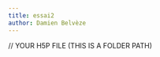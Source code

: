 ```yaml
---
title: essai2
author: Damien Belvèze
---
```



<div id="h5p-container-8"></div> // YOUR H5P FILE (THIS IS A FOLDER PATH)
<script>
  (function() {
    let h5pContainer = document.getElementById("h5p-container-8"); // div tag ID
    let h5pJsonPath = 'H5P/consequences'; // YOUR H5P FILE (THIS IS A FOLDER PATH)

    if (!document.getElementById('h5p-bundle-js')) {
      let script = document.createElement('script');
      script.id = 'h5p-bundle-js';
      script.src = 'libs/h5p/main.bundle.js';
      h5pContainer.parentNode.insertBefore(script, h5pContainer.nextSibling);
    }

    window.addEventListener("load", function() {
      const options = {
        h5pJsonPath: h5pJsonPath,
        frameJs: 'libs/h5p/frame.bundle.js',
        frameCss: 'libs/h5p/styles/h5p.css',
      }
      new H5PStandalone.H5P(h5pContainer, options);
    });
  }) ();
</script>